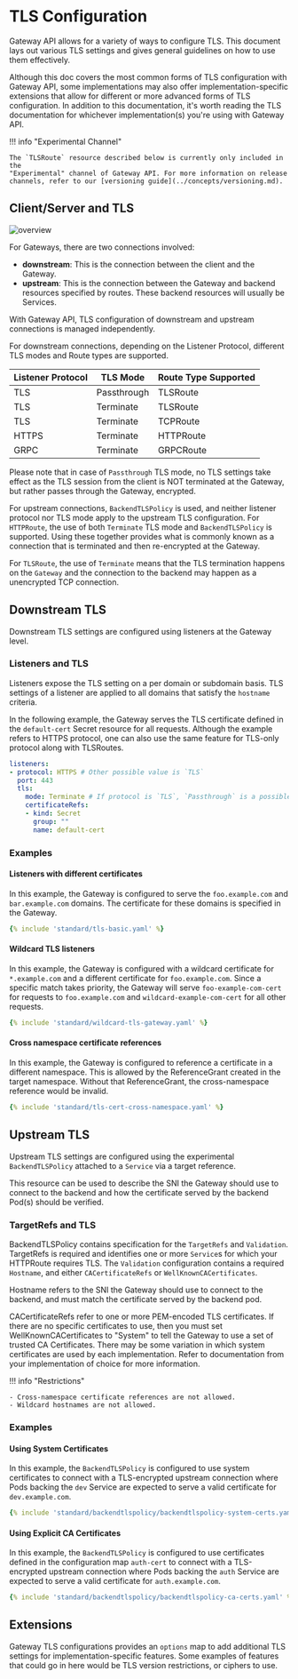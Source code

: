 # TLS Configuration

Gateway API allows for a variety of ways to configure TLS. This document lays
out various TLS settings and gives general guidelines on how to use them
effectively.

Although this doc covers the most common forms of TLS configuration with Gateway
API, some implementations may also offer implementation-specific extensions that
allow for different or more advanced forms of TLS configuration. In addition to
this documentation, it's worth reading the TLS documentation for whichever
implementation(s) you're using with Gateway API.

!!! info "Experimental Channel"

    The `TLSRoute` resource described below is currently only included in the
    "Experimental" channel of Gateway API. For more information on release
    channels, refer to our [versioning guide](../concepts/versioning.md).

## Client/Server and TLS

![overview](../images/tls-overview.svg)

For Gateways, there are two connections involved:

- **downstream**: This is the connection between the client and the Gateway.
- **upstream**: This is the connection between the Gateway and backend resources
   specified by routes. These backend resources will usually be Services.

With Gateway API, TLS configuration of downstream and upstream connections is 
managed independently.

For downstream connections, depending on the Listener Protocol, different TLS modes and Route types are supported.

| Listener Protocol | TLS Mode    | Route Type Supported |
|-------------------|-------------|---------------------|
| TLS               | Passthrough | TLSRoute            |
| TLS               | Terminate   | TLSRoute            |
| TLS               | Terminate   | TCPRoute            |
| HTTPS             | Terminate   | HTTPRoute           |
| GRPC              | Terminate   | GRPCRoute           |

Please note that in case of `Passthrough` TLS mode, no TLS settings take
effect as the TLS session from the client is NOT terminated at the Gateway, but rather
passes through the Gateway, encrypted.

For upstream connections, `BackendTLSPolicy` is used, and neither listener protocol nor TLS mode apply to the
upstream TLS configuration. For `HTTPRoute`, the use of both `Terminate` TLS mode and `BackendTLSPolicy` is supported.
Using these together provides what is commonly known as a connection that is terminated and then re-encrypted at
the Gateway.

For `TLSRoute`, the use of `Terminate` means that the TLS termination happens on 
the `Gateway` and the connection to the backend may happen as a unencrypted TCP connection. 

## Downstream TLS

Downstream TLS settings are configured using listeners at the Gateway level.

### Listeners and TLS

Listeners expose the TLS setting on a per domain or subdomain basis.
TLS settings of a listener are applied to all domains that satisfy the
`hostname` criteria.

In the following example, the Gateway serves the TLS certificate
defined in the `default-cert` Secret resource for all requests.
Although the example refers to HTTPS protocol, one can also use the same
feature for TLS-only protocol along with TLSRoutes.

```yaml
listeners:
- protocol: HTTPS # Other possible value is `TLS`
  port: 443
  tls:
    mode: Terminate # If protocol is `TLS`, `Passthrough` is a possible mode
    certificateRefs:
    - kind: Secret
      group: ""
      name: default-cert
```

### Examples

#### Listeners with different certificates

In this example, the Gateway is configured to serve the `foo.example.com` and
`bar.example.com` domains. The certificate for these domains is specified
in the Gateway.

```yaml
{% include 'standard/tls-basic.yaml' %}
```

#### Wildcard TLS listeners

In this example, the Gateway is configured with a wildcard certificate for
`*.example.com` and a different certificate for `foo.example.com`.
Since a specific match takes priority, the Gateway will serve
`foo-example-com-cert` for requests to `foo.example.com` and
`wildcard-example-com-cert` for all other requests.

```yaml
{% include 'standard/wildcard-tls-gateway.yaml' %}
```

#### Cross namespace certificate references

In this example, the Gateway is configured to reference a certificate in a
different namespace. This is allowed by the ReferenceGrant created in the
target namespace. Without that ReferenceGrant, the cross-namespace reference
would be invalid.

```yaml
{% include 'standard/tls-cert-cross-namespace.yaml' %}
```

## Upstream TLS

Upstream TLS settings are configured using the experimental `BackendTLSPolicy`
attached to a `Service` via a target reference.

This resource can be used to describe the SNI the Gateway should use to connect to the
backend and how the certificate served by the backend Pod(s) should be verified.

### TargetRefs and TLS

BackendTLSPolicy contains specification for the `TargetRefs` and `Validation`.  TargetRefs is required and
identifies one or more `Service`s for which your HTTPRoute requires TLS. The `Validation` configuration contains a
required `Hostname`, and either `CACertificateRefs` or `WellKnownCACertificates`.

Hostname refers to the SNI the Gateway should use to connect to the backend, and
must match the certificate served by the backend pod.

CACertificateRefs refer to one or more PEM-encoded TLS certificates. If there are no specific certificates
to use, then you must set WellKnownCACertificates to "System" to tell the Gateway to use a set of trusted
CA Certificates. There may be some variation in which system certificates are used by each implementation.
Refer to documentation from your implementation of choice for more information.

!!! info "Restrictions"

    - Cross-namespace certificate references are not allowed.
    - Wildcard hostnames are not allowed.

### Examples

#### Using System Certificates

In this example, the `BackendTLSPolicy` is configured to use system certificates to connect with a
TLS-encrypted upstream connection where Pods backing the `dev` Service are expected to serve a valid
certificate for `dev.example.com`.

```yaml
{% include 'standard/backendtlspolicy/backendtlspolicy-system-certs.yaml' %}
```

#### Using Explicit CA Certificates

In this example, the `BackendTLSPolicy` is configured to use certificates defined in the configuration
map `auth-cert` to connect with a TLS-encrypted upstream connection where Pods backing the `auth` Service
are expected to serve a valid certificate for `auth.example.com`.

```yaml
{% include 'standard/backendtlspolicy/backendtlspolicy-ca-certs.yaml' %}
```

## Extensions

Gateway TLS configurations provides an `options` map to add additional TLS
settings for implementation-specific features. Some examples of features that
could go in here would be TLS version restrictions, or ciphers to use.
